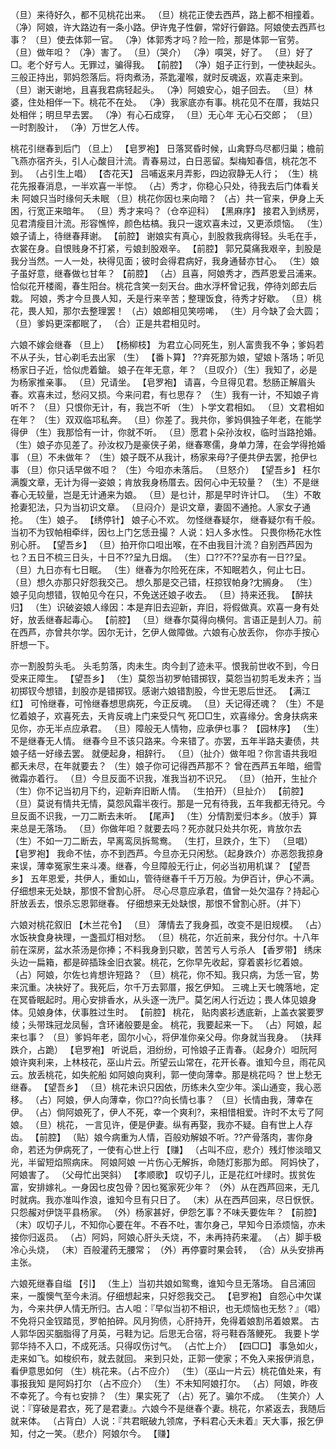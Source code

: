 <!-- { "loadSidebar": true } -->
（旦）来待好久，都不见桃花出来。
（旦）桃花正使去西芦，路上都不相撞着。
（净）阿娘，许大路边有一条小路。伊许鬼子性僻，常好行僻路。阿娘使去西芦乜事？
（旦）使去体郭一官。
（净）体郭秀才吗？险一险，那是体郭一官劳。
（旦）做年呾？
（净）害了。
（旦）（哭介）
（净）嘪哭，好了。
（旦）好了□。老个好亏人。无罪过，骗得我。
【前腔】
（净）姐子正行到，一使袂起头。三般正持出，郭妈怨落后。将肉煮汤，茶匙灌喉，就时反魂返，欢喜走来到。
（旦）谢天谢地，且喜我君病轻起头。
（净）阿娘安心，姐子回去。
（旦）林婆，住处相伴一下。桃花不在处。
（净）我家底亦有事。桃花见不在厝，我姑只处相伴；明旦早去罢。
（净）有心石成穿，
（旦）无心年
无心石交郎；
（旦）一时割股计，
（净）万世乞人传。

桃花引继春到后门
（旦上）
【皂罗袍】
日落冥昏时候，山禽野鸟尽都归巢；檐前飞燕亦宿齐头，引人心酸目汁流。青春易过，白日恶留。梨梅知春信，桃花怎不到。
（占引生上唱）
【杏花天】
吕哺返来月弄影，四边寂静无人行；
（生）桃花先报春消息，一半欢喜一半惊。
（占）秀才，你稳心只处，待我去后门体看关未 阿娘只当时缘何夭未眠 
（旦）桃花你因乜来向暗？
（占）共一官来，伊身上夭困，行宽正来暗年。
（旦）秀才来吗？（仓卒迎科）
【黑麻序】
接君入到绣房，见君清瘦目汁流。形容憔悴，颜色枯槁。我只一逡欢喜未过，又更添烦恼。
（生）娘子请上，待继春拜谢。
【前腔】
谢娘实有真心，刲股救我病得轻。头毛在手，衣裳在身。自恨贱身不打紧，亏娘刲股艰辛。
【前腔】
郭兄莫痛我艰辛，刲股是我分当然。一人一处，袂得见面；彼时会得君病好，我身通替亦甘心。
（生）娘子虽好意，继春做乜甘年？
【前腔】
（占）且喜，阿娘秀才，西芦恩爱吕浦来。恰似花开楼阁，春生阳台。桃花含笑一刻天台。曲水浮杯曾记我，停待刘郎去后栽。
阿娘，秀才今旦畏人知，夭是行来辛苦；整理饭食，待秀才好歇。
（旦）桃花，畏人知，那尔去整理罢！
（占）娘郎相见笑唠唏，
（生）月今缺了会大圆；
（旦）爹妈更深都眠了，
（合）正是共君相见时。

六娘不嫁会继春
（旦上）
【杨柳枝】
为君立心同死生，别人富贵我不争；爹妈若不从子头，甘心剃毛去出家
（生）
【番卜算】
??弃死那为娘，望娘卜落场；听见杨家日子近，恰似虎着鎗。
娘子在年无意，年？
（旦叹介）（生）我知了，必是为杨家推亲事。
（旦）兄请坐。
【皂罗袍】
请喜，今旦得见君。愁肠正解眉头春。欢喜未过，愁闷又损。今来问君，有乜思存？
（生）我有一计，不知娘子肯听不？
（旦）只恨你无计，有，我岂不听 
（生）卜学文君相如。
（旦）文君相如在年？
（生）双双临邛私奔。
（旦）你差了。我共你，爹妈俱独子年老，在能学得伊 
（生）我那恰有一计，你就不听。
（旦）愿君卜朵孙汝权，临时当路抢婚。
（生）娘子亦见差了。孙汝权乃是豪侠子弟，继春寒儒，身单力薄，在会学得抢婚事 
（旦）不未做年？
（生）娘子既不从我计，杨家来母?子便共伊去罢，抢伊乜事 
（旦）你只话早做不呾？
（生）今呾亦未落后。
（旦怒介）
【望吾乡】
枉尔满腹文章，无计为得一姿娘；肯放我身杨厝去。因何心中无较量？
（生）不是继春心无较量，岂是无计通来为娘。
（旦）是乜计，那是早时许计□。
（生）不敢抢妻犯法，只为当初识文章。
（旦闷介）是识文章，妻固不通抢。人家女子通抢。
（生）娘子。
【绣停针】
娘子心不欢。
勿怪继春疑尔，
继春疑尔有千般。当初不为钗帕相牵绊，因乜上门乞恁丑撮？
人说：妇人多水性。
只畏你杨花水性别心肝。
【望吾乡】
（旦）拍开你口呾出喉，在不由我目汁流？自别西芦因为乜？五日不梳三日头，十日不??呈九日烟。
（生）口??不??呈亦有一日??呈。
（旦）九日亦有七日眠。
（生）继春为尔险死在床，不知眠若久，何止七日。
（旦）想久亦那只好怨我交己。
想久那是交己错，枉掠钗帕身?冘搁身。
（生）娘子见向想错，钗帕见今在只，不免送还娘子收去。
（旦）持来还我。
【醉扶归】
（生）识破姿娘人缘因：本是弃旧去迎新，弃旧，将假做真。欢喜一身有处好，放丢继春起毒心。
【前腔】
（旦）继春尔莫得向横何。言语正是刲人刀。前在西芦，亦曾共尔学。因尔无计，乞伊人做障做。六娘有心放丢你，
你亦手按心肝想一下。

亦一割股剪头毛。
头毛剪落，肉未生。肉今刲了迹未平。恨我前世收不到，今日受来正障生。
【望吾乡】
（生）莫怨当初罗帕错掷钗，莫怨当初剪毛发未齐；当初掷钗今想错，刲股亦是错掷钗。感谢六娘错割股，今世无恩后世还。
【满江红】
可怜继春，可怜继春想思病死，今正反魂。
（旦）夭记得还魂？
（生）不是忆着娘子，欢喜死去，夭肯反魂上门来受只气 
死□□生，欢喜缘分。舍身扶病来见你，亦无半点应承君。
（旦）障般无人情物，应承伊乜事？
【园林序】
（生）不是继春无人情。
继春今旦不该只路来。今来错了。亦罢，五年半路夫妻债，共娘子结一好缘去罢。
就便起身，相辞行。
（旦）（扯介）做年呾？你言语共我呾都夭未尽，在年就要去？
（生）娘子你可记得西芦那不？
曾在西芦五年暗，细雪微霜亦着行。
（旦）今旦反面不识我，准我当初不识兄。
（旦）（拍开，生扯介
（生）你不记当初月下约，迎新弃旧断人情。
（生拍开）（旦扯介）
【前腔】
（旦）莫说有情共无情，莫怨风霜半夜行。那是一兄有待我，五年我都无待兄。今旦反面不识我，一刀二断去未听。
【尾声】
（生）分情割爱归本乡。（放手）算来总是无落场。
（旦）你做年呾？就要去吗？死亦就只处共尔死，肯放尔去 
（生）不如一刀二断去，早离鸾凤拆鸳鸯。
（生打，旦跌介，生下）
（旦唱）
【皂罗袍】
我命不怯，亦不到西芦。今旦亦无只闲愁。（起身跌介）亦恶怨我掠身来误，薄幸冤家生来斗凑。继春，今旦障般无行止，何必当初用机谋？
【望吾乡】
五年恩爱，共伊人，重如山，管待继春千千万万般。为伊百计，伊心不满。仔细想来无处缺，那恨不曾割心肝。
尽心尽意应承君，值曾一处欠温存？持起心肝放丢去，恨杀忘恩郭继春。
仔细想来无处缺恨，那恨不曾割心肝。（并下）

六娘对桃花叙旧
【木兰花令】
（旦）
薄情去了我身孤，改变不是旧规模。
（占）水饭袂食身袂理，一盏孤灯相对愁。
（旦）桃花，尔近前来，我分付尔。十八年前在深房，盆水茶汤是你捧；不料我身到只歇，苦苦亏人亏杀人
【香罗带】
绣床头边一扁箱，都是碎插珠金旧衣裳。桃花，乞你早先收起，穿着裘衫忆着娘。
（占）阿娘，尔佐乜肯想许短路？
（旦）桃花，你不知。我只病，为恁一官，势来沉重。决袂好了。我死后，尔千万去郭厝，报乞伊知。
三魂上天七魄落地，定在冥昏眠起时。用心安排香水，从头逐一洗尸。莫乞闲人行近边；畏人体见娘身体。见娘身体，伏事胜过生时。
【前腔】
桃花，
贴肉裘衫透底新，上盖衣裳要罗绫；头带珠冠龙凤髻，含环诸般要是金。
桃花，我要起来一下。
（占）阿娘，起来乜事？
（旦）爹妈年老，固尔小心，将伊准你亲父母。你身就当我身。
（扶拜跌介，占跪）
【皂罗袍】
听说启，泪纷纷，可怜娘子正青春。（起身介）呾阮阿娘许爽利来，上林枝花，巫山片云。所望云山常在，花开长春。谁知今旦，雨花风云。放丢桃花，如失舵船
如阿娘向爽利，郭一使向薄幸。那是桃花吗？
世上愁无继春。
【望吾乡】
（旦）桃花未识只因依，历练未久空少年。溪山通变，我心恶移。
（占）阿娘，伊人向薄幸，你口??向长情乜事？
（旦）长情由我，薄幸在伊。
（占）倘阿娘死了，伊人不死，幸一个爽利?，来相惜相爱。许时不太亏了阿娘。
（旦）桃花，
一言见许，便是伊妻。纵有再娶，我亦不疑。自有世上人存齿。
【前腔】
（贴）娘今病重为人情，百般劝解娘不听。??产骨落肉，害你身命，若还为伊病死了，一使有心世上行 
【赚】
（占叫不应，悲介）残灯惨淡暗又光，半留短焰照病床。
阿娘阿娘
一片伤心无解拆，命随灯影那为郎。
阿妈快了，阿娘害了。
（父母忙出哭斜）
【孝顺歌】
叹切子儿，正是花红叶绿时。拔贫佐富，安排嫁礼。一身因乜皮包骨？因乜冤家死少年？
（外）从在西芦回来，无几时就病。我亦准叫作浪，谁知今旦有只日了。
（末）从在西芦回来，尽日恹恹。只怨赧对伊饶平县杨家。
（外）杨家甚好，伊怨乞事？不味夭要佐年？
【前腔】
（末）叹切子儿，不知你心要在年。不吞不吐，害尔身己，早知今日添烦恼，亦未接你归返员。
（占）阿妈，阿娘心肝头夭烧，不，未再持药来灌。
（占）脚手极冷心头烧，
（末）百般灌药无腰常；
（外）再停霎时果会转，
（合）从头安排再主张。

六娘死继春自缢
【引】
（生上）当初共娘如鸳鸯，谁知今旦无落场。
自吕浦回来，一腹懊气至今未消。仔细想起来，只好怨我交己。
【皂罗袍】
自怨心中欠谋为，今来共伊人情无所归。古人呾：『早似当初不相识，也无烦恼也无愁？』（唱）不免将只金钗踏觅，罗帕拍碎。风月狗债，心肝持开，免得着娘割吊着娘累。
古人郭华因买胭脂得了月英，弓鞋为记。后思无合宿，将弓鞋吞落鲠死。
我要卜学郭华持不入口，不成死活。只得叹伤讨气。
（占忙上介）
【四□□】
事急如火，走来如飞。如梭织布，就去就回。
来到只处，正郭一使家；不免入来报伊消息，看伊意思如何 
（生）桃花来。（占不应介）
（生）（巫山一片云）桃花值处来，有事报我知
是阿妈打尔 （占不应介）
（生）不未知阿娘打尔。
（占）阿娘，昨夜不幸死了。今有乜安排？
（生）果实死了 
（占）死了。骗尔不成。
（生笑介）人说：『穿破是君衣，死了是君妻』。六娘今不是继春个妻。桃花，尔紧返去，我随后就来体。
（占背白）人说：『共君眠破九领席，予料君心夭未着』天大事，报乞伊知，付之一笑。（悲介）阿娘尔今。
【赚】
